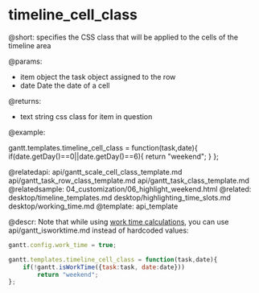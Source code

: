 timeline_cell_class
=============

@short: specifies the CSS class that will be applied to the cells of the timeline area
	

@params:
- item		object		the task object assigned to the row 
- date		Date		the date of a cell

@returns:
- text		string		css class for item in question

@example:
<style>
.weekend{ background: #f4f7f4 !important;}
</style>

gantt.templates.timeline_cell_class = function(task,date){
	if(date.getDay()==0||date.getDay()==6){
		return "weekend";
	}
};

@relatedapi:
	api/gantt_scale_cell_class_template.md
    api/gantt_task_row_class_template.md
    api/gantt_task_class_template.md
@relatedsample:
	04_customization/06_highlight_weekend.html
@related:
	desktop/timeline_templates.md
	desktop/highlighting_time_slots.md
	desktop/working_time.md
@template:	api_template

@descr:
Note that while using [work time calculations](desktop/working_time.md), you can use api/gantt_isworktime.md instead of hardcoded values:

~~~js
gantt.config.work_time = true;

gantt.templates.timeline_cell_class = function(task,date){
	if(!gantt.isWorkTime({task:task, date:date}))
		return "weekend";
};
~~~


